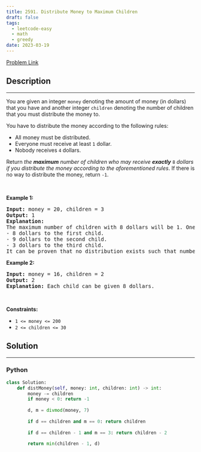 ```yaml
---
title: 2591. Distribute Money to Maximum Children
draft: false
tags: 
  - leetcode-easy
  - math
  - greedy
date: 2023-03-19
---
```


[Problem Link](https://leetcode.com/problems/distribute-money-to-maximum-children/)

## Description

---
<p>You are given an integer <code>money</code> denoting the amount of money (in dollars) that you have and another integer <code>children</code> denoting the number of children that you must distribute the money to.</p>

<p>You have to distribute the money according to the following rules:</p>

<ul>
	<li>All money must be distributed.</li>
	<li>Everyone must receive at least <code>1</code> dollar.</li>
	<li>Nobody receives <code>4</code> dollars.</li>
</ul>

<p>Return <em>the <strong>maximum</strong> number of children who may receive <strong>exactly</strong> </em><code>8</code> <em>dollars if you distribute the money according to the aforementioned rules</em>. If there is no way to distribute the money, return <code>-1</code>.</p>

<p>&nbsp;</p>
<p><strong class="example">Example 1:</strong></p>

<pre>
<strong>Input:</strong> money = 20, children = 3
<strong>Output:</strong> 1
<strong>Explanation:</strong> 
The maximum number of children with 8 dollars will be 1. One of the ways to distribute the money is:
- 8 dollars to the first child.
- 9 dollars to the second child. 
- 3 dollars to the third child.
It can be proven that no distribution exists such that number of children getting 8 dollars is greater than 1.
</pre>

<p><strong class="example">Example 2:</strong></p>

<pre>
<strong>Input:</strong> money = 16, children = 2
<strong>Output:</strong> 2
<strong>Explanation:</strong> Each child can be given 8 dollars.
</pre>

<p>&nbsp;</p>
<p><strong>Constraints:</strong></p>

<ul>
	<li><code>1 &lt;= money &lt;= 200</code></li>
	<li><code>2 &lt;= children &lt;= 30</code></li>
</ul>


## Solution

---
### Python
``` py title='distribute-money-to-maximum-children'
class Solution:
    def distMoney(self, money: int, children: int) -> int:
        money -= children
        if money < 0: return -1
        
        d, m = divmod(money, 7)
        
        if d == children and m == 0: return children
        
        if d == children - 1 and m == 3: return children - 2
        
        return min(children - 1, d)
```

